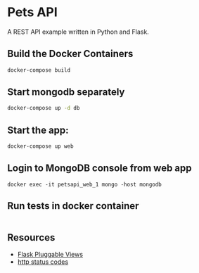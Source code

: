 # Pets API
A REST API example written in Python and Flask.



## Build the Docker Containers
```bash
docker-compose build
```

## Start mongodb separately
```bash
docker-compose up -d db
```

## Start the app: 
```bash
docker-compose up web
```

## Login to MongoDB console from web app
```
docker exec -it petsapi_web_1 mongo -host mongodb
```

## Run tests in docker container
```bash

```

## Resources

* [Flask Pluggable Views](http://flask.pocoo.org/docs/0.12/views/)
* [http status codes](http://www.restapitutorial.com/httpstatuscodes.html)